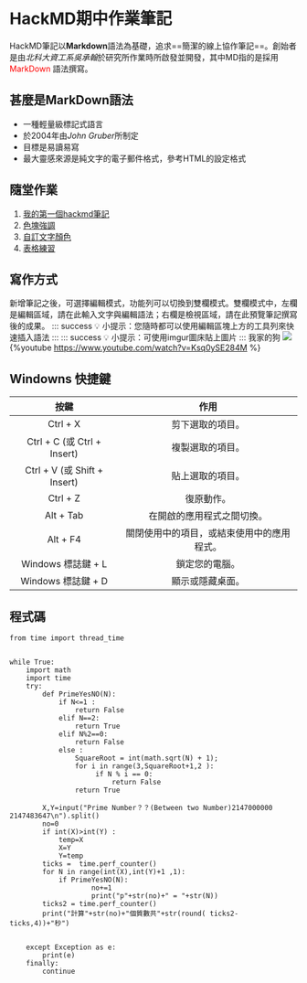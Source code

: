 # HackMD期中作業筆記

HackMD筆記以**Markdown**語法為基礎，追求==簡潔的線上協作筆記==。創始者是由*北科大資工系吳承翰*於研究所作業時所啟發並開發，其中MD指的是採用<font color=#FF0000>MarkDown</font> 語法撰寫。
## 甚麼是MarkDown語法
* 一種輕量級標記式語言
* 於2004年由*John Gruber*所制定
* 目標是易讀易寫
* 最大靈感來源是純文字的電子郵件格式，參考HTML的設定格式
## 隨堂作業
1. [我的第一個hackmd筆記](https://hackmd.io/@minjie/B1Y9FJwb9)
2. [色塊強調](https://hackmd.io/@minjie/BJ4nkEez9)
3. [自訂文字顏色](https://hackmd.io/@minjie/B1_DnUKM9)
4. [表格練習](https://hackmd.io/@minjie/rkcHucfX9)
## 寫作方式
新增筆記之後，可選擇編輯模式，功能列可以切換到雙欄模式。雙欄模式中，左欄是編輯區域，請在此輸入文字與編輯語法；右欄是檢視區域，請在此預覽筆記撰寫後的成果。
:::         success
:bulb: 小提示：您隨時都可以使用編輯區塊上方的工具列來快速插入語法
:::
:::    success
:bulb: 小提示：可使用imgur圖床貼上圖片
:::
我家的狗
![](https://i.imgur.com/H5qWQTr.jpg)
{%youtube https://www.youtube.com/watch?v=Ksq0ySE284M %}
## Windowns 快捷鍵
|             按鍵             |                    作用                    |
|:----------------------------:|:------------------------------------------:|
|           Ctrl + X           |              剪下選取的項目。              |
| Ctrl + C (或 Ctrl + Insert)  |              複製選取的項目。              |
| Ctrl + V (或 Shift + Insert) |              貼上選取的項目。              |
|           Ctrl + Z           |                 復原動作。                 |
|          Alt + Tab           |         在開啟的應用程式之間切換。         |
|           Alt + F4           | 關閉使用中的項目，或結束使用中的應用程式。 |
|     Windows 標誌鍵  + L      |               鎖定您的電腦。               |
|     Windows 標誌鍵  + D      |              顯示或隱藏桌面。              |
## 程式碼
```python=
from time import thread_time


while True:
    import math
    import time
    try:
        def PrimeYesNO(N):
            if N<=1 :
                return False
            elif N==2:
                return True
            elif N%2==0:
                return False
            else :
                SquareRoot = int(math.sqrt(N) + 1);
                for i in range(3,SquareRoot+1,2 ):
                     if N % i == 0:
                         return False
                return True
                 
        X,Y=input("Prime Number？？(Between two Number)2147000000 2147483647\n").split()
        no=0
        if int(X)>int(Y) :
            temp=X
            X=Y
            Y=temp
        ticks =  time.perf_counter()
        for N in range(int(X),int(Y)+1 ,1):
            if PrimeYesNO(N):
                    no+=1
                    print("p"+str(no)+" = "+str(N))
        ticks2 = time.perf_counter()
        print("計算"+str(no)+"個質數共"+str(round( ticks2-ticks,4))+"秒")

        
    except Exception as e:
        print(e)
    finally:
        continue
```


